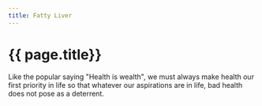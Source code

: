 ```yaml
---
title: Fatty Liver
---
```


# {{ page.title}}

Like the popular saying "Health is wealth", we must always make health our first priority in life so that whatever our aspirations are in life, bad health does not pose as a deterrent.
